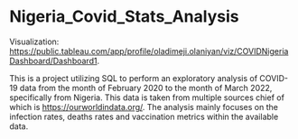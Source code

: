 # Nigeria_Covid_Stats_Analysis
Visualization: https://public.tableau.com/app/profile/oladimeji.olaniyan/viz/COVIDNigeriaDashboard/Dashboard1.


   This is a project utilizing SQL to perform an exploratory analysis of COVID-19 data 
from the month of February 2020 to the month of March 2022, specifically from Nigeria.
This data is taken from multiple sources chief of which is https://ourworldindata.org/.
The analysis mainly focuses on the infection rates, deaths rates and vaccination metrics within the available data. 
